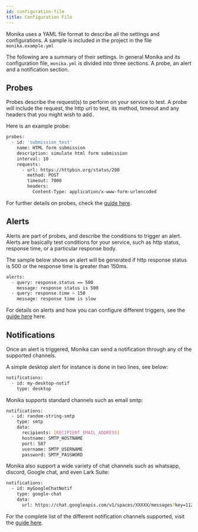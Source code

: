 ```yaml
---
id: configuration-file
title: Configuration File
---
```


Monika uses a YAML file format to describe all the settings and configurations. A sample is included in the project in the file `monika.example.yml`

The following are a summary of their settings. In general Monika and its configuration file, `monika.yml` is divided into three sections. A probe, an alert and a notification section.

## Probes

Probes describe the request(s) to perform on your service to test. A probe will include the request, the http url to test, its method, timeout and any headers that you might wish to add..

Here is an example probe:

```bash
probes:
  - id: 'submission_test'
    name: HTML form submission
    description: simulate html form submission
    interval: 10
    requests:
      - url: https://httpbin.org/status/200
        method: POST
        timeout: 7000
        headers:
          Content-Type: application/x-www-form-urlencoded
```

For further details on probes, check the [guide here](https://monika.hyperjump.tech/guides/probes).

## Alerts

Alerts are part of probes, and describe the conditions to trigger an alert. Alerts are basically test conditions for your service, such as http status, response time, or a particular response body.

The sample below shows an alert will be generated if http response status is 500 or the response time is greater than 150ms.

```bash
alerts:
  - query: response.status == 500
    message: response status is 500
  - query: response.time > 150
    message: response time is slow
```

For details on alerts and how you can configure different triggers, see the [guide here](https://monika.hyperjump.tech/guides/alerts) here.

## Notifications

Once an alert is triggered, Monika can send a notification through any of the supported channels.

A simple desktop alert for instance is done in two lines, see below:

```bash
notifications:
  - id: my-desktop-notif
    type: desktop

```

Monika supports standard channels such as email smtp:

```bash
notifications:
  - id: random-string-smtp
    type: smtp
    data:
      recipients: [RECIPIENT_EMAIL_ADDRESS]
      hostname: SMTP_HOSTNAME
      port: 587
      username: SMTP_USERNAME
      password: SMTP_PASSWORD
```

Monika also support a wide variety of chat channels such as whatsapp, discord, Google chat, and even Lark Suite:

```bash
notifications:
  - id: myGoogleChatNotif
    type: google-chat
    data:
      url: https://chat.googleapis.com/v1/spaces/XXXXX/messages?key=1122334455

```

For the complete list of the different notification channels supported, visit the [guide here](https://monika.hyperjump.tech/guides/notifications).
